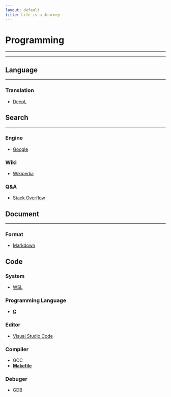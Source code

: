 ```yaml
---
layout: default
title: Life is a Journey
---
```


# Programming
---
---
## Language
---
### Translation
* [DeepL](https://www.deepl.com/)


## Search
---
### Engine
* [Google](https://www.google.com/)

### Wiki
* [Wikipedia](https://en.wikipedia.org/)

### Q&A
* [Stack Overflow](https://stackoverflow.co/)


## Document
---
### Format
* [Markdown](https://daringfireball.net/projects/markdown/)


## Code

### System
* [WSL](https://learn.microsoft.com/en-us/windows/wsl/)

### Programming Language
* **[C](./C/README.html)**

### Editor
* [Visual Studio Code](https://code.visualstudio.com/)

### Compiler
* GCC
* **[Makefile](./Makefile/README.html)**

### Debuger
* GDB
